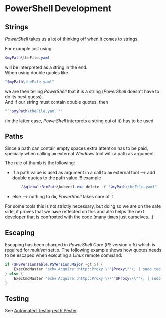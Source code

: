 <!--
SPDX-FileCopyrightText: © 2024 Siemens Healthineers AG
SPDX-License-Identifier: MIT
-->

# PowerShell Development
## Strings
*PowerShell* takes us a lot of thinking off when it comes to strings.

For example just using 
```PowerShell 
$myPath\theFile.yaml
```
will be interpreted as a string in the end.<br/>
When using double quotes like 
```PowerShell 
"$myPath\theFile.yaml"
```
we are then telling *PowerShell* that it is a string (*PowerShell* doesn't have to do its best guess).<br/>
And if our string must contain double quotes, then 
```PowerShell 
"`"$myPath\theFile.yaml`""
```
(in the latter case, *PowerShell* interprets a string out of it) has to be used.

## Paths
Since a path can contain empty spaces extra attention has to be paid, specially when calling an external *Windows* tool with a path as argument.

The rule of thumb is the following:

- If a path value is used as argument in a call to an external tool --> add double quotes to the path value
!!! example
    ```PowerShell
        &$global:BinPath\kubectl.exe delete -f "$myPath\theFile.yaml"
    ```
- else --> nothing to do, *PowerShell* takes care of it

For some tools this is not strictly necessary, but doing so we are on the safe side, it proves that we have reflected on this and also helps the
next developer that is confronted with the code (many times just ourselves...)

## Escaping
Escaping has been changed in *PowerShell Core* (*PS* version > 5) which is required for *multivm* setup. The following example shows how quotes needs to be escaped when executing a *Linux* remote command:

```Powershell
if ($PSVersionTable.PSVersion.Major -gt 5) {
    ExecCmdMaster "echo Acquire::http::Proxy \""$Proxy\""\; | sudo tee -a /etc/apt/apt.conf.d/proxy.conf" -UsePwd
} else {
    ExecCmdMaster "echo Acquire::http::Proxy \\\""$Proxy\\\""\; | sudo tee -a /etc/apt/apt.conf.d/proxy.conf" -UsePwd
}
```

## Testing
See [Automated Testing with Pester](automated-testing.md#automated-testing-with-pester).